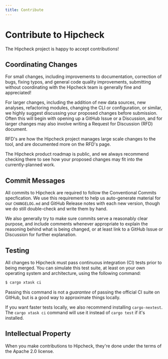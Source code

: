 ```yaml
---
title: Contribute
---
```


# Contribute to Hipcheck

The Hipcheck project is happy to accept contributions!

## Coordinating Changes

For small changes, including improvements to documentation, correction of
bugs, fixing typos, and general code quality improvements, submitting
without coordinating with the Hipcheck team is generally fine and
appreciated!

For larger changes, including the addition of new data sources, new analyses,
refactoring modules, changing the CLI or configuration, or similar, we
highly suggest discussing your proposed changes before submission. Often
this will begin with opening up a GitHub Issue or a Discussion, and for
larger changes may also involve writing a Request for Discussion (RFD)
document.

RFD's are how the Hipcheck project manages large scale changes to the tool,
and are documented more on the RFD's page.

The Hipcheck product roadmap is public, and we always recommend checking
there to see how your proposed changes may fit into the currently-planned
work.

## Commit Messages

All commits to Hipcheck are required to follow the Conventional Commits
specfication. We use this requirement to help us auto-generate material
for our `CHANGELOG.md` and GitHub Release notes with each new version,
though we do still double-check and write them by hand.

We also generally try to make sure commits serve a reasonably clear
purpose, and include comments whenever appropriate to explain the
reasoning behind what is being changed, or at least link to a GitHub
Issue or Discussion for further explanation.

## Testing

All changes to Hipcheck must pass continuous integration (CI) tests prior
to being merged. You can simulate this test suite, at least on your own
operating system and architecture, using the following command:

```sh
$ cargo xtask ci
```

Passing this command is not a _guarantee_ of passing the official CI suite
on GitHub, but is a good way to approximate things locally.

If you want faster tests locally, we also recommend installing `cargo-nextest`.
The `cargo xtask ci` command will use it instead of `cargo test` if it's
installed.

## Intellectual Property

When you make contributions to Hipcheck, they're done under the terms
of the Apache 2.0 license.
